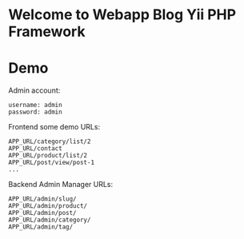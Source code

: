 # Welcome to Webapp Blog Yii PHP Framework 

# Demo

Admin account:
```text
username: admin
password: admin
```

Frontend some demo URLs:
```text
APP_URL/category/list/2
APP_URL/contact
APP_URL/product/list/2
APP_URL/post/view/post-1
...
```

Backend Admin Manager URLs:
```text
APP_URL/admin/slug/
APP_URL/admin/product/
APP_URL/admin/post/
APP_URL/admin/category/
APP_URL/admin/tag/
```
